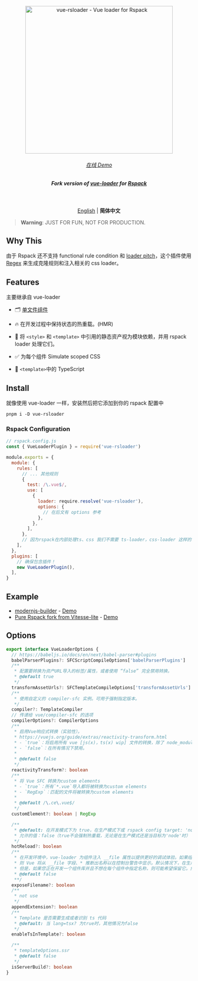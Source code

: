 <p align='center'>
  <img src='https://user-images.githubusercontent.com/12960906/223734670-ca658c81-59e8-4170-bd69-d07f92c18716.png' alt='vue-rsloader - Vue loader for Rspack' width='400'/>
</p>

<h6 align='center'>
<a href="https://vue-rsloader.512.pub/">在线 Demo</a>
</h6>

<h5 align='center'>
<b>Fork version of <a href="https://vue-loader.vuejs.org/zh/">vue-loader</a> for <a href="https://rspack.dev">Rspack</a></b>
</h5>

<br>

<p align='center'>
<a href="https://github.com/skywalker512/vue-rsloader/blob/main/README.md">English</a> | <b>简体中文</b>
</p>

> **Warning**: JUST FOR FUN, NOT FOR PRODUCTION.

## Why This

由于 Rspack 还不支持 functional rule condition 和 [loader pitch](https://webpack.docschina.org/api/loaders/#pitching-loader)，这个插件使用 [Regex](./packages/vue-rsloader/src/pluginRspack.ts) 来生成克隆规则和注入相关的 css loader。

## Features

主要继承自 vue-loader

- 🗂 [单文件组件](https://vuejs.org/guide/scaling-up/sfc.html)

- 🔥 在开发过程中保持状态的热重载。(HMR)

- 🎨 将 `<style>` 和 `<template>` 中引用的静态资产视为模块依赖，并用 rspack loader 处理它们。

- ✅ 为每个组件 Simulate scoped CSS

- 🦾 `<template>`中的 TypeScript

## Install

就像使用 vue-loader 一样，安装然后把它添加到你的 rspack 配置中

```shell
pnpm i -D vue-rsloader
```

### Rspack Configuration

```js
// rspack.config.js
const { VueLoaderPlugin } = require('vue-rsloader')

module.exports = {
  module: {
    rules: [
      // ... 其他规则
      {
        test: /\.vue$/,
        use: [
          {
            loader: require.resolve('vue-rsloader'),
            options: {
              // 在后文有 options 参考
            },
          },
        ],
      },
      // 因为rspack在内部处理ts、css 我们不需要 ts-loader，css-loader 这样的 loader
    ],
  },
  plugins: [
    // 确保包含插件！
    new VueLoaderPlugin(),
  ],
}
```

## Example

- [modernjs-builder](./example/modernjs-builder/) - [Demo](https://vue-rsloader.512.pub/)
- [Pure Rspack fork from Vitesse-lite](https://github.com/skywalker512/rspacksse-lite) - [Demo](https://rspacksse-lite.512.pub/)

## Options

```ts
export interface VueLoaderOptions {
  // https://babeljs.io/docs/en/next/babel-parser#plugins
  babelParserPlugins?: SFCScriptCompileOptions['babelParserPlugins']
  /**
   * 配置要转换为资产URL导入的标签/属性，或者使用 “false” 完全禁用转换。
   * @default true
   */
  transformAssetUrls?: SFCTemplateCompileOptions['transformAssetUrls']
  /**
   * 使用自定义的 compiler-sfc 实例。可用于强制指定版本。
   */
  compiler?: TemplateCompiler
  // 传递给 vue/compiler-sfc 的选项
  compilerOptions?: CompilerOptions
  /**
   * 启用Vue响应式转换（实验性）。
   * https://vuejs.org/guide/extras/reactivity-transform.html
   * - `true`：将启用所有 vue [js(x)，ts(x) wip] 文件的转换，除了 node_modules 中的文件。
   * - `false`：在所有情况下禁用。
   *
   * @default false
   */
  reactivityTransform?: boolean
  /**
   * 将 Vue SFC 转换为custom elements
   * - `true`：所有`*.vue`导入都将被转换为custom elements
   * - `RegExp`：匹配的文件将被转换为custom elements
   *
   * @default /\.ce\.vue$/
   */
  customElement?: boolean | RegExp

  /**
   * @default: 在开发模式下为 true，在生产模式下或 rspack config target: 'node' 时为false。
   * 允许的值：false（true不会强制热重载，无论是在生产模式还是当目标为'node'时）
   */
  hotReload?: boolean
  /**
   * 在开发环境中，vue-loader 为组件注入 __file 属性以提供更好的调试体验。如果组件缺少 name 属性
   * 则 Vue 将从 __file 字段、* 推断出名称以在控制台警告中显示。默认情况下，在生产构建中会剥离此属性。
   * 但是，如果您正在开发一个组件库并且不想在每个组件中指定名称，则可能希望保留它。然后您可以打开此选项。
   * @default false
   **/
  exposeFilename?: boolean
  /**
   * not use
   */
  appendExtension?: boolean
  /**
   * Template 是否需要生成或者识别 ts 代码
   * @default: 当 lang=tsx? 为true时，其他情况为false
   */
  enableTsInTemplate?: boolean

  /**
   * templateOptions.ssr
   * @default false
   */
  isServerBuild?: boolean
}
```
